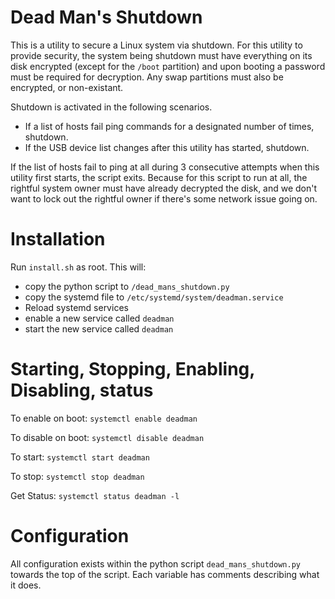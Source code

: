 # Dead Man's Shutdown

This is a utility to secure a Linux system via shutdown. For this utility to provide security, the system being shutdown must have everything on its disk encrypted (except for the `/boot` partition) and upon booting a password must be required for decryption. Any swap partitions must also be encrypted, or non-existant.

Shutdown is activated in the following scenarios.

* If a list of hosts fail ping commands for a designated number of times, shutdown.
* If the USB device list changes after this utility has started, shutdown.

If the list of hosts fail to ping at all during 3 consecutive attempts when this utility first starts, the script exits. Because for this script to run at all, the rightful system owner must have already decrypted the disk, and we don't want to lock out the rightful owner if there's some network issue going on.

# Installation

Run `install.sh` as root. This will:

* copy the python script to `/dead_mans_shutdown.py`
* copy the systemd file to `/etc/systemd/system/deadman.service`
* Reload systemd services
* enable a new service called `deadman`
* start the new service called `deadman`

# Starting, Stopping, Enabling, Disabling, status

To enable on boot: `systemctl enable deadman`

To disable on boot: `systemctl disable deadman`

To start: `systemctl start deadman`

To stop: `systemctl stop deadman`

Get Status: `systemctl status deadman -l`


# Configuration

All configuration exists within the python script `dead_mans_shutdown.py` towards the top of the script. Each variable has comments describing what it does.



